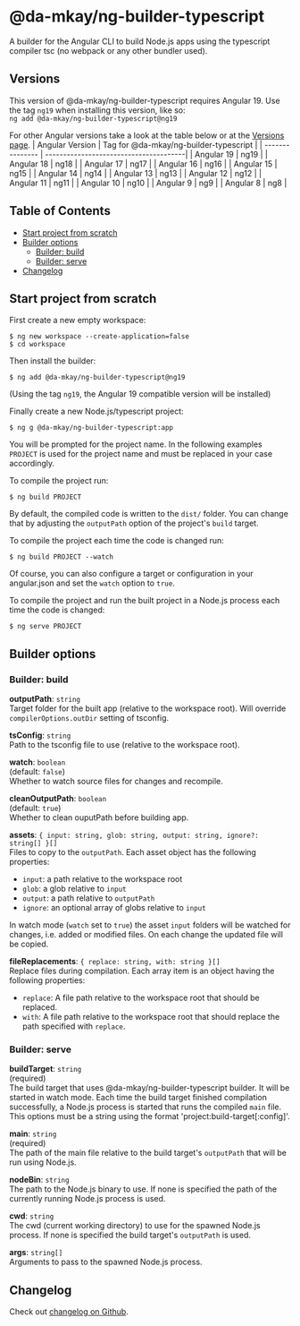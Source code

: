 # @da-mkay/ng-builder-typescript

A builder for the Angular CLI to build Node.js apps using the typescript compiler tsc (no webpack or any other bundler used).

## Versions

This version of @da-mkay/ng-builder-typescript requires Angular 19. Use the tag `ng19` when installing this version, like so:\
`ng add @da-mkay/ng-builder-typescript@ng19`

For other Angular versions take a look at the table below or at the [Versions page](https://www.npmjs.com/package/@da-mkay/ng-builder-typescript?activeTab=versions).
| Angular Version | Tag for @da-mkay/ng-builder-typescript |
| --------------- | ---------------------------------------|
| Angular 19      | ng19                                   |
| Angular 18      | ng18                                   |
| Angular 17      | ng17                                   |
| Angular 16      | ng16                                   |
| Angular 15      | ng15                                   |
| Angular 14      | ng14                                   |
| Angular 13      | ng13                                   |
| Angular 12      | ng12                                   |
| Angular 11      | ng11                                   |
| Angular 10      | ng10                                   |
| Angular 9       | ng9                                    |
| Angular 8       | ng8                                    |

## Table of Contents

-   [Start project from scratch](#start-project-from-scratch)
-   [Builder options](#builder-options)
    -   [Builder: build](#builder-build)
    -   [Builder: serve](#builder-serve)
-   [Changelog](#changelog)

## Start project from scratch

First create a new empty workspace:

```
$ ng new workspace --create-application=false
$ cd workspace
```

Then install the builder:

```
$ ng add @da-mkay/ng-builder-typescript@ng19
```
(Using the tag `ng19`, the Angular 19 compatible version will be installed)

Finally create a new Node.js/typescript project:

```
$ ng g @da-mkay/ng-builder-typescript:app
```

You will be prompted for the project name. In the following examples `PROJECT` is used for the project name and must be replaced in your case accordingly.

To compile the project run:

```
$ ng build PROJECT
```

By default, the compiled code is written to the `dist/` folder. You can change that by adjusting the `outputPath` option of the project's `build` target.

To compile the project each time the code is changed run:

```
$ ng build PROJECT --watch
```

Of course, you can also configure a target or configuration in your angular.json and set the `watch` option to `true`.

To compile the project and run the built project in a Node.js process each time the code is changed:

```
$ ng serve PROJECT
```

## Builder options

### Builder: build

**outputPath**: `string`\
Target folder for the built app (relative to the workspace root). Will override `compilerOptions.outDir` setting of tsconfig.

**tsConfig**: `string`\
Path to the tsconfig file to use (relative to the workspace root).

**watch**: `boolean`\
(default: `false`)\
Whether to watch source files for changes and recompile.

**cleanOutputPath**: `boolean`\
(default: `true`)\
Whether to clean ouputPath before building app.

**assets**: `{ input: string, glob: string, output: string, ignore?: string[] }[]`\
Files to copy to the `outputPath`. Each asset object has the following properties:

-   `input`: a path relative to the workspace root
-   `glob`: a glob relative to `input`
-   `output`: a path relative to `outputPath`
-   `ignore`: an optional array of globs relative to `input`

In watch mode (`watch` set to `true`) the asset `input` folders will be watched for changes, i.e. added or modified files. On each change the updated file will be copied.

**fileReplacements**: `{ replace: string, with: string }[]`\
Replace files during compilation. Each array item is an object having the following properties:

-   `replace`: A file path relative to the workspace root that should be replaced.
-   `with`: A file path relative to the workspace root that should replace the path specified with `replace`.

### Builder: serve

**buildTarget**: `string`\
(required)\
The build target that uses @da-mkay/ng-builder-typescript builder. It will be started in watch mode. Each time the build target finished compilation successfully, a Node.js process is started that runs the compiled `main` file.\
This options must be a string using the format 'project:build-target[:config]'.

**main**: `string`\
(required)\
The path of the main file relative to the build target's `outputPath` that will be run using Node.js.

**nodeBin**: `string`\
The path to the Node.js binary to use. If none is specified the path of the currently running Node.js process is used.

**cwd**: `string`\
The cwd (current working directory) to use for the spawned Node.js process. If none is specified the build target's `outputPath` is used.

**args**: `string[]`\
Arguments to pass to the spawned Node.js process.

## Changelog

Check out [changelog on Github](https://github.com/da-mkay/ng-builder-typescript/blob/main/CHANGELOG.md).
